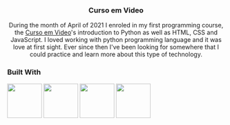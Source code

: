 <h3 align="center">Curso em Video</h3>

  <p align="center">
    During the month of April of 2021 I enroled in my first programming course, the <a href='https://www.cursoemvideo.com/'>Curso em Video</a>'s introduction to Python as well as HTML, CSS and JavaScript. I loved working with python programming language and it was love at first sight. Ever since then I've been looking for somewhere that I could practice and learn more about this type of technology.
  </p>

### Built With

<span title="HTML programming language"><a href='https://en.wikipedia.org/wiki/HTML' rel='html_programming_language' ><img height='80px' src='https://upload.wikimedia.org/wikipedia/commons/thumb/6/61/HTML5_logo_and_wordmark.svg/1024px-HTML5_logo_and_wordmark.svg.png'/></a></span>
<span title="CSS programming language"><a href='https://en.wikipedia.org/wiki/CSS' rel='css_programming_language' ><img height='80px' src='https://upload.wikimedia.org/wikipedia/commons/thumb/d/d5/CSS3_logo_and_wordmark.svg/800px-CSS3_logo_and_wordmark.svg.png'/></a></span>
<span title="Javascript programming language"><a href='https://www.javascript.com/' rel='javascript_programming_language' ><img height='80px' src='https://www.computerhope.com/jargon/j/javascript.png'/></a></span>
<span title="Python programming language"><a href='https://www.python.org/' rel='python_programming_language' ><img height='80px' src='https://upload.wikimedia.org/wikipedia/commons/thumb/c/c3/Python-logo-notext.svg/800px-Python-logo-notext.svg.png'/></a></span>

